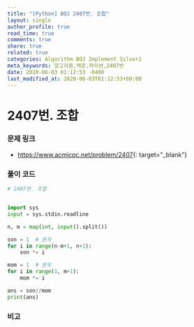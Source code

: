 ```yaml
---
title: "[Python] BOJ 2407번. 조합"
layout: single
author_profile: true
read_time: true
comments: true
share: true
related: true
categories: Algorithm BOJ Implement Silver2
meta_keywords: 알고리즘,백준,파이썬,2407번
date: 2020-06-03 01:12:53 -0400
last_modified_at: 2020-06-03T01:12:53+08:00
---
```


# 2407번. 조합

### 문제 링크
- <https://www.acmicpc.net/problem/2407>{: target="\_blank"}

### 풀이 코드

```python
# 2407번. 조합


import sys
input = sys.stdin.readline

n, m = map(int, input().split())

son = 1  # 분자
for i in range(n-m+1, n+1):
    son *= i

mom = 1  # 분모
for i in range(1, m+1):
    mom *= i

ans = son//mom
print(ans)
```

### 비고